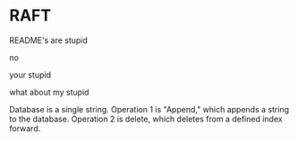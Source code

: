 # RAFT
README's are stupid
<p>
no
</p>
<p>
your stupid
</p>
<p>
what about my stupid
</p>
<p>
Database is a single string. Operation 1 is "Append," which appends a string to the database. Operation 2 is delete, which deletes from a defined index forward.
</p>
